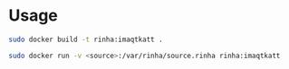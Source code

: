 # Usage

```bash
sudo docker build -t rinha:imaqtkatt .

sudo docker run -v <source>:/var/rinha/source.rinha rinha:imaqtkatt
```